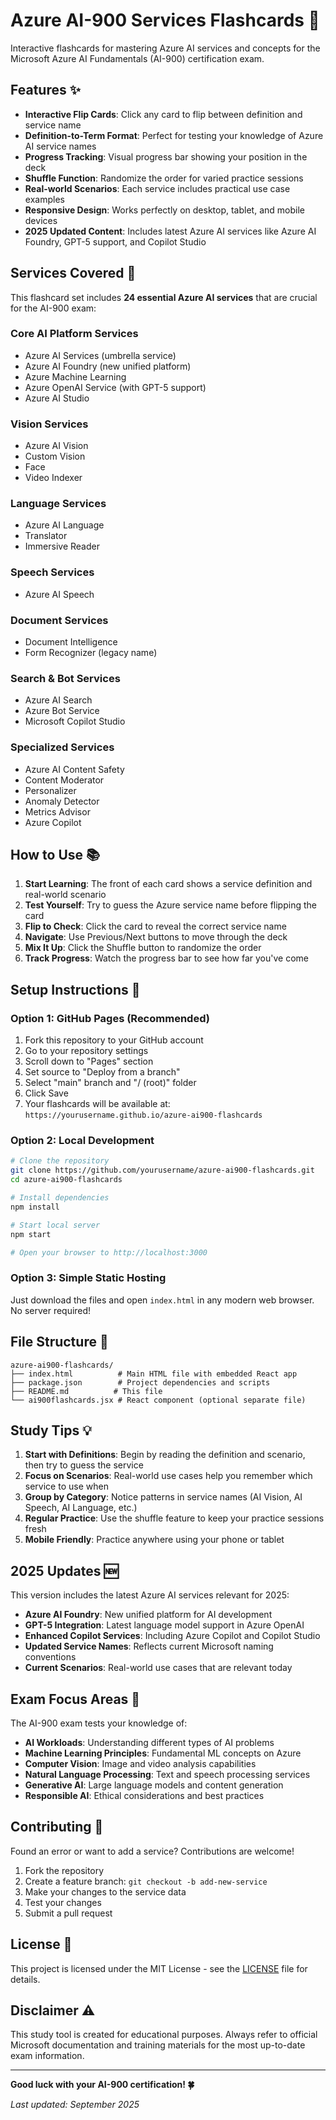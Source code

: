 # Azure AI-900 Services Flashcards 🎯

Interactive flashcards for mastering Azure AI services and concepts for the Microsoft Azure AI Fundamentals (AI-900) certification exam.

## Features ✨

- **Interactive Flip Cards**: Click any card to flip between definition and service name
- **Definition-to-Term Format**: Perfect for testing your knowledge of Azure AI service names
- **Progress Tracking**: Visual progress bar showing your position in the deck
- **Shuffle Function**: Randomize the order for varied practice sessions
- **Real-world Scenarios**: Each service includes practical use case examples
- **Responsive Design**: Works perfectly on desktop, tablet, and mobile devices
- **2025 Updated Content**: Includes latest Azure AI services like Azure AI Foundry, GPT-5 support, and Copilot Studio

## Services Covered 🧠

This flashcard set includes **24 essential Azure AI services** that are crucial for the AI-900 exam:

### Core AI Platform Services
- Azure AI Services (umbrella service)
- Azure AI Foundry (new unified platform)
- Azure Machine Learning
- Azure OpenAI Service (with GPT-5 support)
- Azure AI Studio

### Vision Services
- Azure AI Vision
- Custom Vision
- Face
- Video Indexer

### Language Services
- Azure AI Language
- Translator
- Immersive Reader

### Speech Services
- Azure AI Speech

### Document Services
- Document Intelligence
- Form Recognizer (legacy name)

### Search & Bot Services
- Azure AI Search
- Azure Bot Service
- Microsoft Copilot Studio

### Specialized Services
- Azure AI Content Safety
- Content Moderator
- Personalizer
- Anomaly Detector
- Metrics Advisor
- Azure Copilot

## How to Use 📚

1. **Start Learning**: The front of each card shows a service definition and real-world scenario
2. **Test Yourself**: Try to guess the Azure service name before flipping the card
3. **Flip to Check**: Click the card to reveal the correct service name
4. **Navigate**: Use Previous/Next buttons to move through the deck
5. **Mix It Up**: Click the Shuffle button to randomize the order
6. **Track Progress**: Watch the progress bar to see how far you've come

## Setup Instructions 🚀

### Option 1: GitHub Pages (Recommended)

1. Fork this repository to your GitHub account
2. Go to your repository settings
3. Scroll down to "Pages" section
4. Set source to "Deploy from a branch"
5. Select "main" branch and "/ (root)" folder
6. Click Save
7. Your flashcards will be available at: `https://yourusername.github.io/azure-ai900-flashcards`

### Option 2: Local Development

```bash
# Clone the repository
git clone https://github.com/yourusername/azure-ai900-flashcards.git
cd azure-ai900-flashcards

# Install dependencies
npm install

# Start local server
npm start

# Open your browser to http://localhost:3000
```

### Option 3: Simple Static Hosting

Just download the files and open `index.html` in any modern web browser. No server required!

## File Structure 📁

```
azure-ai900-flashcards/
├── index.html          # Main HTML file with embedded React app
├── package.json        # Project dependencies and scripts
├── README.md          # This file
└── ai900flashcards.jsx # React component (optional separate file)
```

## Study Tips 💡

1. **Start with Definitions**: Begin by reading the definition and scenario, then try to guess the service
2. **Focus on Scenarios**: Real-world use cases help you remember which service to use when
3. **Group by Category**: Notice patterns in service names (AI Vision, AI Speech, AI Language, etc.)
4. **Regular Practice**: Use the shuffle feature to keep your practice sessions fresh
5. **Mobile Friendly**: Practice anywhere using your phone or tablet

## 2025 Updates 🆕

This version includes the latest Azure AI services relevant for 2025:

- **Azure AI Foundry**: New unified platform for AI development
- **GPT-5 Integration**: Latest language model support in Azure OpenAI
- **Enhanced Copilot Services**: Including Azure Copilot and Copilot Studio
- **Updated Service Names**: Reflects current Microsoft naming conventions
- **Current Scenarios**: Real-world use cases that are relevant today

## Exam Focus Areas 📝

The AI-900 exam tests your knowledge of:

- **AI Workloads**: Understanding different types of AI problems
- **Machine Learning Principles**: Fundamental ML concepts on Azure
- **Computer Vision**: Image and video analysis capabilities
- **Natural Language Processing**: Text and speech processing services
- **Generative AI**: Large language models and content generation
- **Responsible AI**: Ethical considerations and best practices

## Contributing 🤝

Found an error or want to add a service? Contributions are welcome!

1. Fork the repository
2. Create a feature branch: `git checkout -b add-new-service`
3. Make your changes to the service data
4. Test your changes
5. Submit a pull request

## License 📄

This project is licensed under the MIT License - see the [LICENSE](LICENSE) file for details.

## Disclaimer ⚠️

This study tool is created for educational purposes. Always refer to official Microsoft documentation and training materials for the most up-to-date exam information.

---

**Good luck with your AI-900 certification! 🍀**

*Last updated: September 2025*
